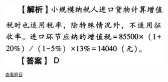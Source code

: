 ![](bd6907f6741a06c5ad8a16b1bcd05b18.png)

![](0b308aa942728621c33c86d0ad8c3590.png)

[查看题目](../C02.增值税.本章真题.md#54-题目)

